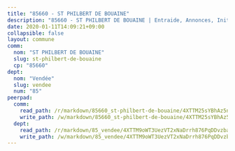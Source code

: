 ```yaml
---
title: "85660 - ST PHILBERT DE BOUAINE"
description: "85660 - ST PHILBERT DE BOUAINE | Entraide, Annonces, Initiatives"
date: 2020-01-11T14:09:21+09:00
collapsible: false
layout: commune
comm:
  nom: "ST PHILBERT DE BOUAINE"
  slug: st-philbert-de-bouaine
  cp: "85660"
dept:
  nom: "Vendée"
  slug: vendee
  num: "85"
peerpad:
  comm:
    read_path: /r/markdown/85660_st-philbert-de-bouaine/4XTTM25sYBhAz5nYs8cEnEU9iQjEcN4SNmXuF3kznkePFxL7b
    write_path: /w/markdown/85660_st-philbert-de-bouaine/4XTTM25sYBhAz5nYs8cEnEU9iQjEcN4SNmXuF3kznkePFxL7b-K3TgTyf3SnRXUYGB7RYK4yNZfRqPXkt962XXxERuZ18gMYc8BVqrSJ7z368u9TEhQJPmRfggbZAH3C9D2g9WnvmmXHivJFaTrtKou5wKkgNfkbnGGrx6HgMkfsn1VX1v3e2Ejut5
  dept:
    read_path: /r/markdown/85_vendee/4XTTM9oWT3UezVT2xNaDrrh876PqDDvzbaovSPP6P6ha63Ezk
    write_path: /w/markdown/85_vendee/4XTTM9oWT3UezVT2xNaDrrh876PqDDvzbaovSPP6P6ha63Ezk-K3TgTz4T2Ao5CxcmNgKRpi6DXEbSZWgvvZNdT7V4KiJycR1vvtGLxg5iYYYKajishdNzKNazAywn7vjwqtQs859ALiENaqFJQsULDwd4rYqVPy8n3JbNCeuPxinCnetCgcSuCcyv
---
```


